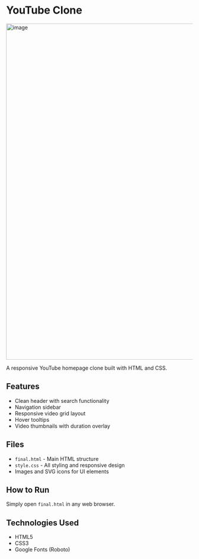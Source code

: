# YouTube Clone

<img width="1897" height="909" alt="image" src="https://github.com/user-attachments/assets/2ab44956-1a23-4b8c-bdac-3888d2c0c9b6" />

A responsive YouTube homepage clone built with HTML and CSS.

## Features

- Clean header with search functionality
- Navigation sidebar
- Responsive video grid layout
- Hover tooltips
- Video thumbnails with duration overlay

## Files

- `final.html` - Main HTML structure
- `style.css` - All styling and responsive design
- Images and SVG icons for UI elements

## How to Run

Simply open `final.html` in any web browser.

## Technologies Used

- HTML5
- CSS3
- Google Fonts (Roboto)
